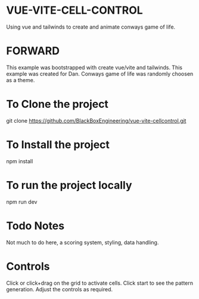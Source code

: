 # VUE-VITE-CELL-CONTROL
Using vue and tailwinds to create and animate conways game of life.

# FORWARD
This example was bootstrapped with create vue/vite and tailwinds.
This example was created for Dan. Conways game of life was randomly choosen as a theme.

# To Clone the project
git clone https://github.com/BlackBoxEngineering/vue-vite-cellcontrol.git

# To Install the project
npm install

# To run the project locally
npm run dev

# Todo Notes
Not much to do here, a scoring system, styling, data handling.

# Controls 
Click or click+drag on the grid to activate cells.
Click start to see the pattern generation.
Adjust the controls as required.
